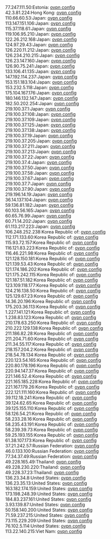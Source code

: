 77.247.111.50:Estonia: [ovpn config](vpn/77_247_111_50.ovpn)  
42.3.81.224:Hong Kong: [ovpn config](vpn/42_3_81_224.ovpn)  
110.66.60.53:Japan: [ovpn config](vpn/110_66_60_53.ovpn)  
113.147.151.106:Japan: [ovpn config](vpn/113_147_151_106.ovpn)  
115.37.118.61:Japan: [ovpn config](vpn/115_37_118_61.ovpn)  
119.106.95.210:Japan: [ovpn config](vpn/119_106_95_210.ovpn)  
122.26.212.168:Japan: [ovpn config](vpn/122_26_212_168.ovpn)  
124.97.29.43:Japan: [ovpn config](vpn/124_97_29_43.ovpn)  
126.220.11.212:Japan: [ovpn config](vpn/126_220_11_212.ovpn)  
126.234.210.215:Japan: [ovpn config](vpn/126_234_210_215.ovpn)  
126.23.147.160:Japan: [ovpn config](vpn/126_23_147_160.ovpn)  
126.90.75.241:Japan: [ovpn config](vpn/126_90_75_241.ovpn)  
133.106.41.135:Japan: [ovpn config](vpn/133_106_41_135.ovpn)  
147.192.114.237:Japan: [ovpn config](vpn/147_192_114_237.ovpn)  
153.151.183.104:Japan: [ovpn config](vpn/153_151_183_104.ovpn)  
153.232.5.118:Japan: [ovpn config](vpn/153_232_5_118.ovpn)  
175.104.167.176:Japan: [ovpn config](vpn/175_104_167_176.ovpn)  
180.146.132.147:Japan: [ovpn config](vpn/180_146_132_147.ovpn)  
182.50.202.254:Japan: [ovpn config](vpn/182_50_202_254.ovpn)  
219.100.37.1:Japan: [ovpn config](vpn/219_100_37_1.ovpn)  
219.100.37.108:Japan: [ovpn config](vpn/219_100_37_108.ovpn)  
219.100.37.109:Japan: [ovpn config](vpn/219_100_37_109.ovpn)  
219.100.37.125:Japan: [ovpn config](vpn/219_100_37_125.ovpn)  
219.100.37.138:Japan: [ovpn config](vpn/219_100_37_138.ovpn)  
219.100.37.19:Japan: [ovpn config](vpn/219_100_37_19.ovpn)  
219.100.37.205:Japan: [ovpn config](vpn/219_100_37_205.ovpn)  
219.100.37.211:Japan: [ovpn config](vpn/219_100_37_211.ovpn)  
219.100.37.213:Japan: [ovpn config](vpn/219_100_37_213.ovpn)  
219.100.37.22:Japan: [ovpn config](vpn/219_100_37_22.ovpn)  
219.100.37.4:Japan: [ovpn config](vpn/219_100_37_4.ovpn)  
219.100.37.50:Japan: [ovpn config](vpn/219_100_37_50.ovpn)  
219.100.37.58:Japan: [ovpn config](vpn/219_100_37_58.ovpn)  
219.100.37.67:Japan: [ovpn config](vpn/219_100_37_67.ovpn)  
219.100.37.7:Japan: [ovpn config](vpn/219_100_37_7.ovpn)  
219.100.37.90:Japan: [ovpn config](vpn/219_100_37_90.ovpn)  
219.196.14.19:Japan: [ovpn config](vpn/219_196_14_19.ovpn)  
36.14.137.104:Japan: [ovpn config](vpn/36_14_137_104.ovpn)  
59.136.81.182:Japan: [ovpn config](vpn/59_136_81_182.ovpn)  
60.103.56.165:Japan: [ovpn config](vpn/60_103_56_165.ovpn)  
60.65.76.99:Japan: [ovpn config](vpn/60_65_76_99.ovpn)  
60.71.14.202:Japan: [ovpn config](vpn/60_71_14_202.ovpn)  
61.113.217.223:Japan: [ovpn config](vpn/61_113_217_223.ovpn)  
106.248.252.238:Korea Republic of: [ovpn config](vpn/106_248_252_238.ovpn)  
112.171.133.60:Korea Republic of: [ovpn config](vpn/112_171_133_60.ovpn)  
115.93.72.157:Korea Republic of: [ovpn config](vpn/115_93_72_157.ovpn)  
116.121.83.223:Korea Republic of: [ovpn config](vpn/116_121_83_223.ovpn)  
116.46.221.98:Korea Republic of: [ovpn config](vpn/116_46_221_98.ovpn)  
121.128.150.181:Korea Republic of: [ovpn config](vpn/121_128_150_181.ovpn)  
121.139.53.43:Korea Republic of: [ovpn config](vpn/121_139_53_43.ovpn)  
121.174.186.202:Korea Republic of: [ovpn config](vpn/121_174_186_202.ovpn)  
121.175.242.115:Korea Republic of: [ovpn config](vpn/121_175_242_115.ovpn)  
121.187.51.182:Korea Republic of: [ovpn config](vpn/121_187_51_182.ovpn)  
123.109.118.177:Korea Republic of: [ovpn config](vpn/123_109_118_177.ovpn)  
124.216.138.50:Korea Republic of: [ovpn config](vpn/124_216_138_50.ovpn)  
125.129.67.23:Korea Republic of: [ovpn config](vpn/125_129_67_23.ovpn)  
14.36.20.196:Korea Republic of: [ovpn config](vpn/14_36_20_196.ovpn)  
175.203.36.113:Korea Republic of: [ovpn config](vpn/175_203_36_113.ovpn)  
1.227.141.121:Korea Republic of: [ovpn config](vpn/1_227_141_121.ovpn)  
1.238.83.123:Korea Republic of: [ovpn config](vpn/1_238_83_123.ovpn)  
210.178.63.250:Korea Republic of: [ovpn config](vpn/210_178_63_250.ovpn)  
210.222.129.138:Korea Republic of: [ovpn config](vpn/210_222_129_138.ovpn)  
211.186.82.28:Korea Republic of: [ovpn config](vpn/211_186_82_28.ovpn)  
211.204.71.60:Korea Republic of: [ovpn config](vpn/211_204_71_60.ovpn)  
211.34.55.117:Korea Republic of: [ovpn config](vpn/211_34_55_117.ovpn)  
218.157.204.2:Korea Republic of: [ovpn config](vpn/218_157_204_2.ovpn)  
218.54.78.134:Korea Republic of: [ovpn config](vpn/218_54_78_134.ovpn)  
220.123.54.165:Korea Republic of: [ovpn config](vpn/220_123_54_165.ovpn)  
220.80.178.196:Korea Republic of: [ovpn config](vpn/220_80_178_196.ovpn)  
220.94.147.37:Korea Republic of: [ovpn config](vpn/220_94_147_37.ovpn)  
221.146.52.4:Korea Republic of: [ovpn config](vpn/221_146_52_4.ovpn)  
221.165.185.228:Korea Republic of: [ovpn config](vpn/221_165_185_228.ovpn)  
221.167.179.26:Korea Republic of: [ovpn config](vpn/221_167_179_26.ovpn)  
222.121.111.160:Korea Republic of: [ovpn config](vpn/222_121_111_160.ovpn)  
39.112.18.241:Korea Republic of: [ovpn config](vpn/39_112_18_241.ovpn)  
39.124.62.65:Korea Republic of: [ovpn config](vpn/39_124_62_65.ovpn)  
39.125.155.110:Korea Republic of: [ovpn config](vpn/39_125_155_110.ovpn)  
58.126.54.21:Korea Republic of: [ovpn config](vpn/58_126_54_21.ovpn)  
58.233.28.16:Korea Republic of: [ovpn config](vpn/58_233_28_16.ovpn)  
58.235.43.191:Korea Republic of: [ovpn config](vpn/58_235_43_191.ovpn)  
58.239.39.73:Korea Republic of: [ovpn config](vpn/58_239_39_73.ovpn)  
59.25.193.155:Korea Republic of: [ovpn config](vpn/59_25_193_155.ovpn)  
61.38.107.173:Korea Republic of: [ovpn config](vpn/61_38_107_173.ovpn)  
37.21.242.57:Russian Federation: [ovpn config](vpn/37_21_242_57.ovpn)  
46.0.133.100:Russian Federation: [ovpn config](vpn/46_0_133_100.ovpn)  
77.34.37.49:Russian Federation: [ovpn config](vpn/77_34_37_49.ovpn)  
49.228.165.49:Thailand: [ovpn config](vpn/49_228_165_49.ovpn)  
49.228.230.220:Thailand: [ovpn config](vpn/49_228_230_220.ovpn)  
49.228.37.23:Thailand: [ovpn config](vpn/49_228_37_23.ovpn)  
136.23.34.8:United States: [ovpn config](vpn/136_23_34_8.ovpn)  
136.23.35.13:United States: [ovpn config](vpn/136_23_35_13.ovpn)  
163.182.174.159:United States: [ovpn config](vpn/163_182_174_159.ovpn)  
173.198.248.39:United States: [ovpn config](vpn/173_198_248_39.ovpn)  
184.83.237.161:United States: [ovpn config](vpn/184_83_237_161.ovpn)  
3.93.139.87:United States: [ovpn config](vpn/3_93_139_87.ovpn)  
50.158.140.200:United States: [ovpn config](vpn/50_158_140_200.ovpn)  
71.59.237.215:United States: [ovpn config](vpn/71_59_237_215.ovpn)  
73.115.229.209:United States: [ovpn config](vpn/73_115_229_209.ovpn)  
76.102.5.114:United States: [ovpn config](vpn/76_102_5_114.ovpn)  
113.22.140.215:Viet Nam: [ovpn config](vpn/113_22_140_215.ovpn)  
